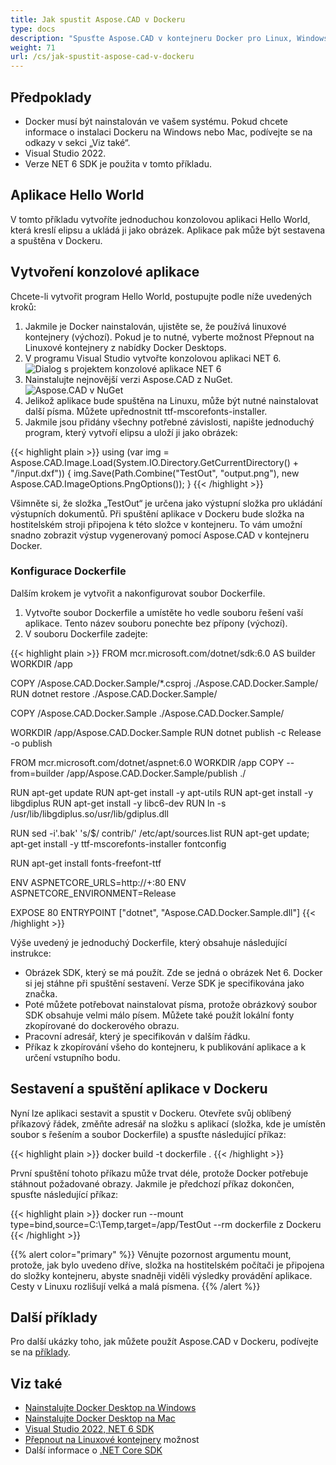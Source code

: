 ```yaml
---
title: Jak spustit Aspose.CAD v Dockeru
type: docs
description: "Spusťte Aspose.CAD v kontejneru Docker pro Linux, Windows Server a jakýkoli jiný operační systém."
weight: 71
url: /cs/jak-spustit-aspose-cad-v-dockeru
---
```


## Předpoklady
- Docker musí být nainstalován ve vašem systému. Pokud chcete informace o instalaci Dockeru na Windows nebo Mac, podívejte se na odkazy v sekci „Viz také“.
- Visual Studio 2022.
- Verze NET 6 SDK je použita v tomto příkladu.

## Aplikace Hello World

V tomto příkladu vytvoříte jednoduchou konzolovou aplikaci Hello World, která kreslí elipsu a ukládá ji jako obrázek. Aplikace pak může být sestavena a spuštěna v Dockeru.

## Vytvoření konzolové aplikace

Chcete-li vytvořit program Hello World, postupujte podle níže uvedených kroků:
1. Jakmile je Docker nainstalován, ujistěte se, že používá linuxové kontejnery (výchozí). Pokud je to nutné, vyberte možnost Přepnout na Linuxové kontejnery z nabídky Docker Desktops.
1. V programu Visual Studio vytvořte konzolovou aplikaci NET 6.<br>
![Dialog s projektem konzolové aplikace NET 6](/_assets/1.png)<br>
1. Nainstalujte nejnovější verzi Aspose.CAD z NuGet.<br>
![Aspose.CAD v NuGet](/_assets/2.png)<br>
1. Jelikož aplikace bude spuštěna na Linuxu, může být nutné nainstalovat další písma. Můžete upřednostnit ttf-mscorefonts-installer.
1. Jakmile jsou přidány všechny potřebné závislosti, napište jednoduchý program, který vytvoří elipsu a uloží ji jako obrázek:<br>

{{< highlight plain >}}
using (var img = Aspose.CAD.Image.Load(System.IO.Directory.GetCurrentDirectory() + "/input.dxf"))
{
	img.Save(Path.Combine("TestOut", "output.png"), new Aspose.CAD.ImageOptions.PngOptions());
}
{{< /highlight >}}

Všimněte si, že složka „TestOut“ je určena jako výstupní složka pro ukládání výstupních dokumentů. Při spuštění aplikace v Dockeru bude složka na hostitelském stroji připojena k této složce v kontejneru. To vám umožní snadno zobrazit výstup vygenerovaný pomocí Aspose.CAD v kontejneru Docker.

### Konfigurace Dockerfile

Dalším krokem je vytvořit a nakonfigurovat soubor Dockerfile.

1. Vytvořte soubor Dockerfile a umístěte ho vedle souboru řešení vaší aplikace. Tento název souboru ponechte bez přípony (výchozí).
1. V souboru Dockerfile zadejte:


{{< highlight plain >}}
FROM mcr.microsoft.com/dotnet/sdk:6.0 AS builder
WORKDIR /app

COPY /Aspose.CAD.Docker.Sample/*.csproj ./Aspose.CAD.Docker.Sample/
RUN dotnet restore ./Aspose.CAD.Docker.Sample/

COPY /Aspose.CAD.Docker.Sample ./Aspose.CAD.Docker.Sample/

WORKDIR /app/Aspose.CAD.Docker.Sample
RUN dotnet publish -c Release -o publish

FROM mcr.microsoft.com/dotnet/aspnet:6.0
WORKDIR /app
COPY --from=builder /app/Aspose.CAD.Docker.Sample/publish ./

RUN apt-get update
RUN apt-get install -y apt-utils
RUN apt-get install -y libgdiplus
RUN apt-get install -y libc6-dev 
RUN ln -s /usr/lib/libgdiplus.so/usr/lib/gdiplus.dll

RUN sed -i'.bak' 's/$/ contrib/' /etc/apt/sources.list
RUN apt-get update; apt-get install -y ttf-mscorefonts-installer fontconfig

RUN apt-get install fonts-freefont-ttf

ENV ASPNETCORE_URLS=http://+:80
ENV ASPNETCORE_ENVIRONMENT=Release

EXPOSE 80
ENTRYPOINT ["dotnet", "Aspose.CAD.Docker.Sample.dll"]
{{< /highlight >}}

Výše uvedený je jednoduchý Dockerfile, který obsahuje následující instrukce:

- Obrázek SDK, který se má použít. Zde se jedná o obrázek Net 6. Docker si jej stáhne při spuštění sestavení. Verze SDK je specifikována jako značka.
- Poté můžete potřebovat nainstalovat písma, protože obrázkový soubor SDK obsahuje velmi málo písem. Můžete také použít lokální fonty zkopírované do dockerového obrazu.
- Pracovní adresář, který je specifikován v dalším řádku.
- Příkaz k zkopírování všeho do kontejneru, k publikování aplikace a k určení vstupního bodu.


## Sestavení a spuštění aplikace v Dockeru
 
Nyní lze aplikaci sestavit a spustit v Dockeru. Otevřete svůj oblíbený příkazový řádek, změňte adresář na složku s aplikací (složka, kde je umístěn soubor s řešením a soubor Dockerfile) a spusťte následující příkaz:

{{< highlight plain >}}
docker build -t dockerfile .
{{< /highlight >}}

První spuštění tohoto příkazu může trvat déle, protože Docker potřebuje stáhnout požadované obrazy. Jakmile je předchozí příkaz dokončen, spusťte následující příkaz:

{{< highlight plain >}}
docker run --mount type=bind,source=C:\Temp,target=/app/TestOut --rm dockerfile z Dockeru
{{< /highlight >}}

{{% alert color="primary" %}} 
Věnujte pozornost argumentu mount, protože, jak bylo uvedeno dříve, složka na hostitelském počítači je připojena do složky kontejneru, abyste snadněji viděli výsledky provádění aplikace. Cesty v Linuxu rozlišují velká a malá písmena.
{{% /alert %}}

## Další příklady

Pro další ukázky toho, jak můžete použít Aspose.CAD v Dockeru, podívejte se na [příklady](https://github.com/aspose-cad/Aspose.CAD-Documentation).


## Viz také

- [Nainstalujte Docker Desktop na Windows](https://docs.docker.com/docker-for-windows/install/)
- [Nainstalujte Docker Desktop na Mac](https://docs.docker.com/docker-for-mac/install/)
- [Visual Studio 2022, NET 6 SDK](https://docs.microsoft.com/en-us/dotnet/core/install/windows?tabs=net60#dependencies)
- [Přepnout na Linuxové kontejnery](https://docs.docker.com/docker-for-windows/#switch-between-windows-and-linux-containers) možnost
- Další informace o [.NET Core SDK](https://hub.docker.com/_/microsoft-dotnet-sdk)
